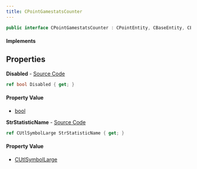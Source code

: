 ```yaml
---
title: CPointGamestatsCounter
---
```


```csharp
public interface CPointGamestatsCounter : CPointEntity, CBaseEntity, CEntityInstance, ISchemaClass<CEntityInstance>, ISchemaClass<CBaseEntity>, ISchemaClass<CPointEntity>, ISchemaClass<CPointGamestatsCounter>, ISchemaField, ISchemaClass, INativeHandle
```

#### Implements

## Properties

**Disabled** - [Source Code](https://github.com/swiftly-solution/swiftlys2/blob/master/managed/src/SwiftlyS2.Generated/Schemas/Interfaces/CPointGamestatsCounter.cs#L18)

```csharp
ref bool Disabled { get; }
```

#### Property Value

- [bool](https://learn.microsoft.com/dotnet/api/system.boolean)

**StrStatisticName** - [Source Code](https://github.com/swiftly-solution/swiftlys2/blob/master/managed/src/SwiftlyS2.Generated/Schemas/Interfaces/CPointGamestatsCounter.cs#L16)

```csharp
ref CUtlSymbolLarge StrStatisticName { get; }
```

#### Property Value

- [CUtlSymbolLarge](/docs/api/shared/natives/cutlsymbollarge)

